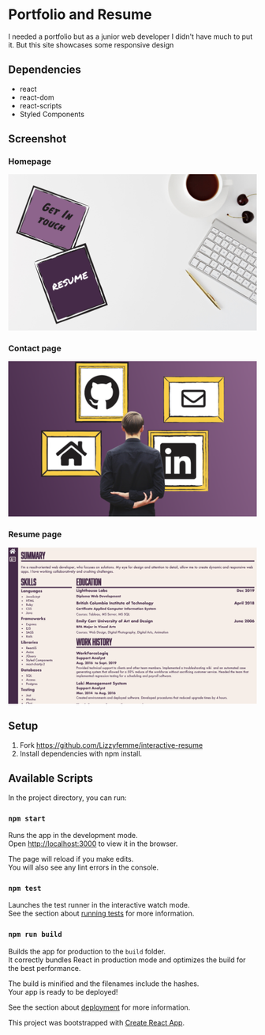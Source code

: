 # Portfolio and Resume

I needed a portfolio but as a junior web developer I didn't have much to put it. But this site showcases some responsive design

## Dependencies

- react
- react-dom
- react-scripts
- Styled Components

## Screenshot

### Homepage

!["Homepage"](https://github.com/Lizzyfemme/interactive-resume/blob/master/screenshots/homepage.png)

### Contact page

!["Contact page"](https://github.com/Lizzyfemme/interactive-resume/blob/master/screenshots/contact.png)

### Resume page

!["Resume page"](https://github.com/Lizzyfemme/interactive-resume/blob/master/screenshots/resume.png)

## Setup

1. Fork https://github.com/Lizzyfemme/interactive-resume
2. Install dependencies with npm install.

## Available Scripts

In the project directory, you can run:

### `npm start`

Runs the app in the development mode.<br />
Open [http://localhost:3000](http://localhost:3000) to view it in the browser.

The page will reload if you make edits.<br />
You will also see any lint errors in the console.

### `npm test`

Launches the test runner in the interactive watch mode.<br />
See the section about [running tests](https://facebook.github.io/create-react-app/docs/running-tests) for more information.

### `npm run build`

Builds the app for production to the `build` folder.<br />
It correctly bundles React in production mode and optimizes the build for the best performance.

The build is minified and the filenames include the hashes.<br />
Your app is ready to be deployed!

See the section about [deployment](https://facebook.github.io/create-react-app/docs/deployment) for more information.

This project was bootstrapped with [Create React App](https://github.com/facebook/create-react-app).
